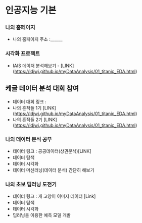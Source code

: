 # 인공지능 기본

### 나의 홈페이지
  * 나의 홈페이지 주소 :______

### 시각화 프로젝트
  * IAIS 데이처 분석해보기 - [LINK] (https://ldjwj.github.io/myDataAnalysis/01_titanic_EDA.html)

## 케글 데이터 분석 대회 참여
   * 데이터 대회 링크 :
   * 나의 흔적들 1기 [LINK] (https://ldjwj.github.io/myDataAnalysis/01_titanic_EDA.html)
   * 나의 흔적들 2기 [LINK] (https://ldjwj.github.io/myDataAnalysis/01_titanic_EDA.html)

### 나의 데이터 분석 공부
   * 데이터 링크 : 공공데이터(상권분석)[LINK]
   * 데이터 탐색
   * 데이터 시각화
   * 데이터 머신러닝(데이터 분석) 간단히 해보기
   
### 나의 초보 딥러닝 도전기
  * 데이터 링크 : 개 고양이 이미지 데이터 [Link]
  * 데이터 탐색 
  * 데이터 시각화 
  * 딥러닝을 이용한 예측 모델 개발
